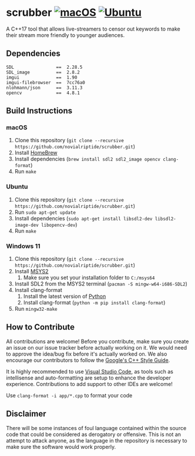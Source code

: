 # scrubber [![macOS](https://github.com/novialriptide/scrubber/actions/workflows/build-from-macos.yml/badge.svg)](https://github.com/novialriptide/scrubber/actions/workflows/build-from-macos.yml) [![Ubuntu](https://github.com/novialriptide/scrubber/actions/workflows/build-from-ubuntu.yml/badge.svg)](https://github.com/novialriptide/scrubber/actions/workflows/build-from-ubuntu.yml)

A C++17 tool that allows live-streamers to censor out keywords to make their stream more friendly to younger audiences.

## Dependencies

```
SDL                ==  2.28.5
SDL_image          ==  2.8.2
imgui              ==  1.90
imgui-filebrowser  ==  7cc76a0
nlohmann/json      ==  3.11.3
opencv             ==  4.8.1
```

## Build Instructions

### macOS

1. Clone this repository (`git clone --recursive https://github.com/novialriptide/scrubber.git`)
2. Install [HomeBrew](https://brew.sh/)
3. Install dependencies (`brew install sdl2 sdl2_image opencv clang-format`)
4. Run `make`

### Ubuntu

1. Clone this repository (`git clone --recursive https://github.com/novialriptide/scrubber.git`)
2. Run `sudo apt-get update`
3. Install dependencies (`sudo apt-get install libsdl2-dev libsdl2-image-dev libopencv-dev`)
4. Run `make`

### Windows 11

1. Clone this repository (`git clone --recursive https://github.com/novialriptide/scrubber.git`)
2. Install [MSYS2](https://www.msys2.org/)
   1. Make sure you set your installation folder to `C:/msys64`
3. Install SDL2 from the MSYS2 terminal (`pacman -S mingw-w64-i686-SDL2`)
4. Install clang-format
   1. Install the latest version of [Python](https://www.python.org/)
   2. Install clang-format (`python -m pip install clang-format`)
5. Run `mingw32-make`

## How to Contribute

All contributions are welcome! Before you contribute, make sure you create an issue on our issue tracker before actually working on it. We would need to approve the idea/bug fix before it's actually worked on. We also encourage our contributors to follow the [Google's C++ Style Guide](https://google.github.io/styleguide/cppguide.html).

It is highly recommended to use [Visual Studio Code](https://code.visualstudio.com/), as tools such as intellisense and auto-formatting are setup to enhance the developer experience. Contributions to add support to other IDEs are welcome!

Use `clang-format -i app/*.cpp` to format your code

## Disclaimer

There will be some instances of foul language contained within the source code that could be considered as derogatory or offensive. This is not an attempt to attack anyone, as the language in the repository is necessary to make sure the software would work properly.

